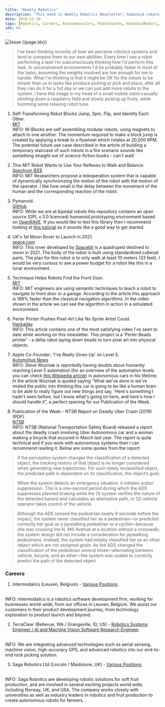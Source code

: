 ```yaml
---
title: "Weekly Robotics"
description: "This week in Weekly Robotics Newsletter: humanoid robots reflexes, quadruped rover, autonomous cars not living to the expectations and more!"
date: 2019-11-10
tags: [Robotics, Careers, AutonomousCars, RobotSwarms, HumanoidRobots, OpenSource, Space, ]
idx: 64
---
```

![Issue {{page.idx}}](/img/headers/{{page.idx}}.jpg "Issue {{page.idx}}")

> I've been thinking recently of how we perceive robotics systems and tend to compare them to our own abilities. Every time I see a robot performing a task I'm subconsciously thinking how I'd perform this task. In unconstrained environments I'd be probably faster in most of the tasks, assuming the weights involved are low enough for me to handle. What I'm thinking is that it might be OK for the robots to be slower than us in tasks like produce picking or pick and place, after all they can do it for a full day or we can just add more robots to the system. I have this image in my head of a small mobile robot casually strolling down a raspberry field and slowly picking up fruits, while humming some relaxing robot tune.

1) Self-Transforming Robot Blocks Jump, Spin, Flip, and Identify Each Other.
<br>[MIT](http://news.mit.edu/2019/self-transforming-robot-blocks-jump-spin-flip-identify-each-other-1030)<br>
INFO: M-Blocks are self assembling modular robots, using magnets to attach to one another. The momentum required to make a block jump is created by applying a break to a flywheel which rotates at 20,000 RPM. The potential future use case described in the article of building a temporary staircase of such robots in a fire scenario sounds like something straight out of science-fiction books - can't wait!

2) This MIT Robot Wants to Use Your Reflexes to Walk and Balance.
<br>[Spectrum IEEE](https://spectrum.ieee.org/automaton/robotics/humanoids/mit-little-hermes)<br>
INFO: MIT Researchers propose a teleoperation system that is capable of dynamically synchronizing the motion of the robot with the motion of the operator. I like how small is the delay between the movement of the human and the corresponding reaction of the robot.

3) Pymanoid.
<br>[GitHub](https://github.com/stephane-caron/pymanoid)<br>
INFO: While we are at bipedal robots this repository contains an open source (GPL v.3.0 licenced) humanoid prototyping environment based on [OpenRAVE](http://openrave.org/docs/latest_stable/). If you would like to test this library then I recommend looking at [this tutorial](https://scaron.info/teaching/prototyping-a-walking-pattern-generator.html) as it sounds like a good way to get started.

4) UK's 1st Moon Rover to Launch in 2021.
<br>[space.com](https://www.space.com/uk-first-moon-rover-spacebit-launch-2021.html)<br>
INFO: This rover developed by [Spacebit](https://spacebit.com/) is a quadruped destined to moon in 2021. The body of the robot is built using standardized cubesat parts. The plan for this robot is to only walk at least 10 meters (33 feet). I would be very curious to see a power budget for a robot like this in a lunar environment.

5) Technique Helps Robots Find the Front Door.
<br>[MIT](http://news.mit.edu/2019/technique-helps-robots-find-front-door-1104)<br>
INFO: MIT engineers are using semantic techniques to teach a robot to navigate to front door or a garage. According to the article this approach is 189% faster than the classical navigation algorithms. In the video shown in the article we can see the algorithm in action in a simulated environment.

6) Perler Printer Pushes Pixel-Art Like No Sprite Artist Could.
<br>[Hackaday](https://hackaday.com/2019/10/23/perler-printer-pushes-pixel-art-like-no-sprite-artist-could/)<br>
INFO: This article contains one of the most satisfying video I've seen to date while working on this newsletter. This project is a 'Perler Beads printer' - a delta robot laying down beads to turn pixel art into physical objects.

7) Apple Co-Founder: 'I've Really Given Up' on Level 5.
<br>[Automotive News](https://europe.autonews.com/automakers/apple-co-founder-ive-really-given-level-5)<br>
INFO: Steve Wozniak is reportedly having doubts about humanity reaching Level 5 automation (for an overview of the automation levels you can check [this Wikipedia article](https://en.wikipedia.org/wiki/Self-driving_car#Levels_of_driving_automation)) in autonomous cars in his lifetime. In the article Wozniak is quoted saying "What we've done is we've misled the public into thinking this car is going to be like a human brain to be able to really figure out new things and say, 'Here's something I hadn't seen before, but I know what's going on here, and here's how I should handle it", a perfect opening for our Publication of the Week.

8) Publication of the Week - NTSB Report on Deadly Uber Crash (2019)(PDF).
<br>[NTSB](https://dms.ntsb.gov/public/62500-62999/62978/629713.pdf)<br>
INFO: NTSB (National Transportation Safety Board) released a report about the deadly crash involving Uber Autonomous car and a woman walking a bicycle that occured in March last year. The report is quite technical and if you work with autonomous systems then I can recommend reading it. Below are some quotes from the report:

> if  the  perception system  changes  the  classification  of  a  detected  object,  the  tracking history of that object is no longer considered when generating new trajectories. For such newly reclassified object, the predicted path is dependent on its classification, the object’s goal;

> When the system detects an emergency situation, it initiates action suppression. This is a one-second period during which the ADS suppresses planned braking while the (1) system verifies the nature of the detected hazard and calculates an alternative path, or (2) vehicle operator takes control  of  the  vehicle.

> Although  the  ADS  sensed  the  pedestrian  nearly  6  seconds  before  the  impact,  the  system  never classified  her  as  a  pedestrian—or  predicted  correctly  her  goal  as  a  jaywalking  pedestrian  or  a  cyclist—because she was crossing the N. Mill Avenue at a location without a crosswalk;  the system design did not include a consideration for jaywalking pedestrians.  Instead, the system had initially classified  her  as  an  other  object  which  are  not  assigned  goals.  As  the  ADS  changed  the  classification of the pedestrian several times—alternating between vehicle, bicycle, and an other—the system was unable to correctly predict the path of the detected object.

### Careers

1) Intermodalics (Leuven, Belgium) - [Various Positions](https://www.intermodalics.eu/join-us).
<br>
INFO: Intermodalics is a robotics software development firm, working for businesses world-wide, from our offices in Leuven, Belgium. We assist our customers in their product development journey, from technology exploration to product launch and beyond.

2) TerraClear (Bellevue, WA / Grangeville, ID, US) - [Robotics Systems Engineer / AI and Machine Vision Software Research Engineer](https://www.terraclear.com/company).
<br>
INFO: We are integrating advanced technologies such as aerial sensing, machine vision, high-accuracy GPS, and advanced robotics into our end-to-end rock picking solution.

3) Saga Robotics Ltd (Lincoln / Maidstone, UK) - [Various Positions](https://www.indeedjobs.com/saga-robotics-ltd/_hl/en_GB).
<br>
INFO: Saga Robotics are developing robotic solutions for soft fruit production, and are involved in several exciting projects world wide, including Norway, UK, and USA. The company works closely with universities as well as industry leaders in robotics and fruit production to create autonomous robots for farmers.
